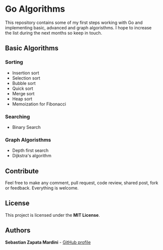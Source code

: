 # Go Algorithms

This repository contains some of my first steps working with Go and implementing basic, advanced and graph algoristhms. I hope to increase the list during the next months so keep in touch.

## Basic Algorithms

### Sorting
- Insertion sort
- Selection sort
- Bubble sort
- Quick sort
- Merge sort
- Heap sort
- Memoization for Fibonacci

### Searching
- Binary Search

### Graph Algoristhms
- Depth first search
- Dijkstra's algorithm

## Contribute

Feel free to make any comment, pull request, code review, shared post, fork or feedback. Everything is welcome.

## License

This project is licensed under the **MIT License**.

## Authors

**Sebastian Zapata Mardini** - [GitHub profile](https://github.com/Mardiniii)
